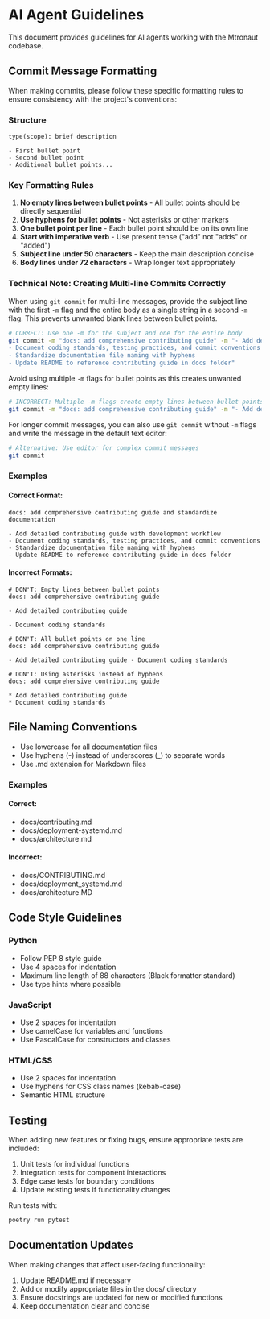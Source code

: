 # AI Agent Guidelines

This document provides guidelines for AI agents working with the Mtronaut codebase.

## Commit Message Formatting

When making commits, please follow these specific formatting rules to ensure consistency with the project's conventions:

### Structure

```
type(scope): brief description

- First bullet point
- Second bullet point
- Additional bullet points...
```

### Key Formatting Rules

1. **No empty lines between bullet points** - All bullet points should be directly sequential
2. **Use hyphens for bullet points** - Not asterisks or other markers
3. **One bullet point per line** - Each bullet point should be on its own line
4. **Start with imperative verb** - Use present tense ("add" not "adds" or "added")
5. **Subject line under 50 characters** - Keep the main description concise
6. **Body lines under 72 characters** - Wrap longer text appropriately

### Technical Note: Creating Multi-line Commits Correctly

When using `git commit` for multi-line messages, provide the subject line with the first `-m` flag and the entire body as a single string in a second `-m` flag. This prevents unwanted blank lines between bullet points.

```bash
# CORRECT: Use one -m for the subject and one for the entire body
git commit -m "docs: add comprehensive contributing guide" -m "- Add detailed contributing guide with development workflow
- Document coding standards, testing practices, and commit conventions
- Standardize documentation file naming with hyphens
- Update README to reference contributing guide in docs folder"
```

Avoid using multiple `-m` flags for bullet points as this creates unwanted empty lines:

```bash
# INCORRECT: Multiple -m flags create empty lines between bullet points
git commit -m "docs: add comprehensive contributing guide" -m "- Add detailed contributing guide" -m "- Document coding standards"
```

For longer commit messages, you can also use `git commit` without `-m` flags and write the message in the default text editor:

```bash
# Alternative: Use editor for complex commit messages
git commit
```

### Examples

#### Correct Format:
```
docs: add comprehensive contributing guide and standardize documentation

- Add detailed contributing guide with development workflow
- Document coding standards, testing practices, and commit conventions
- Standardize documentation file naming with hyphens
- Update README to reference contributing guide in docs folder
```

#### Incorrect Formats:
```
# DON'T: Empty lines between bullet points
docs: add comprehensive contributing guide

- Add detailed contributing guide

- Document coding standards
```

```
# DON'T: All bullet points on one line
docs: add comprehensive contributing guide

- Add detailed contributing guide - Document coding standards
```

```
# DON'T: Using asterisks instead of hyphens
docs: add comprehensive contributing guide

* Add detailed contributing guide
* Document coding standards
```

## File Naming Conventions

- Use lowercase for all documentation files
- Use hyphens (-) instead of underscores (_) to separate words
- Use .md extension for Markdown files

### Examples

#### Correct:
- docs/contributing.md
- docs/deployment-systemd.md
- docs/architecture.md

#### Incorrect:
- docs/CONTRIBUTING.md
- docs/deployment_systemd.md
- docs/architecture.MD

## Code Style Guidelines

### Python
- Follow PEP 8 style guide
- Use 4 spaces for indentation
- Maximum line length of 88 characters (Black formatter standard)
- Use type hints where possible

### JavaScript
- Use 2 spaces for indentation
- Use camelCase for variables and functions
- Use PascalCase for constructors and classes

### HTML/CSS
- Use 2 spaces for indentation
- Use hyphens for CSS class names (kebab-case)
- Semantic HTML structure

## Testing

When adding new features or fixing bugs, ensure appropriate tests are included:

1. Unit tests for individual functions
2. Integration tests for component interactions
3. Edge case tests for boundary conditions
4. Update existing tests if functionality changes

Run tests with:
```bash
poetry run pytest
```

## Documentation Updates

When making changes that affect user-facing functionality:

1. Update README.md if necessary
2. Add or modify appropriate files in the docs/ directory
3. Ensure docstrings are updated for new or modified functions
4. Keep documentation clear and concise